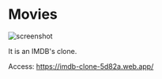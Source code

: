 # Movies

![screenshot](https://user-images.githubusercontent.com/53129852/193409848-cdc79628-a925-4058-9a1f-9b62e34d0cda.png)

It is an IMDB's clone.

Access: https://imdb-clone-5d82a.web.app/
